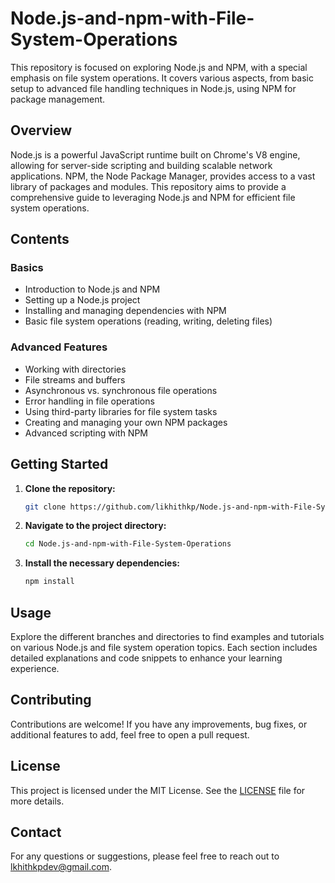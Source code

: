 
# Node.js-and-npm-with-File-System-Operations

This repository is focused on exploring Node.js and NPM, with a special emphasis on file system operations. It covers various aspects, from basic setup to advanced file handling techniques in Node.js, using NPM for package management.

## Overview

Node.js is a powerful JavaScript runtime built on Chrome's V8 engine, allowing for server-side scripting and building scalable network applications. NPM, the Node Package Manager, provides access to a vast library of packages and modules. This repository aims to provide a comprehensive guide to leveraging Node.js and NPM for efficient file system operations.

## Contents

### Basics
- Introduction to Node.js and NPM
- Setting up a Node.js project
- Installing and managing dependencies with NPM
- Basic file system operations (reading, writing, deleting files)

### Advanced Features
- Working with directories
- File streams and buffers
- Asynchronous vs. synchronous file operations
- Error handling in file operations
- Using third-party libraries for file system tasks
- Creating and managing your own NPM packages
- Advanced scripting with NPM

## Getting Started

1. **Clone the repository:**
   ```sh
   git clone https://github.com/likhithkp/Node.js-and-npm-with-File-System-Operations.git
   ```
2. **Navigate to the project directory:**
   ```sh
   cd Node.js-and-npm-with-File-System-Operations
   ```
3. **Install the necessary dependencies:**
   ```sh
   npm install
   ```

## Usage

Explore the different branches and directories to find examples and tutorials on various Node.js and file system operation topics. Each section includes detailed explanations and code snippets to enhance your learning experience.

## Contributing

Contributions are welcome! If you have any improvements, bug fixes, or additional features to add, feel free to open a pull request.

## License

This project is licensed under the MIT License. See the [LICENSE](LICENSE) file for more details.

## Contact

For any questions or suggestions, please feel free to reach out to [lkhithkpdev@gmail.com](mailto:lkhithkpdev@gmail.com).
